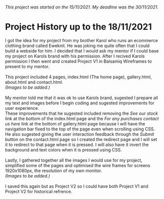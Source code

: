 *This project was started on the 15/11/2021. My deadline was the 30/11/2021.*

# Project History up to the 18/11/2021
I got the idea for my project from my brother Karol who runs an ecommerce clothing brand called Eweknit. He was joking me quite often that I could build a webside for him. I decided that I would ask my mentor if I could base my project on Karols brand with his permission. After I recived Karols permission I then went and created Project V1 in Balsamiq Wireframes to present to my mentor.<br>
<br>
This project included 4 pages, index.html (The home page), gallery.html, about.html and contact.html.<br>
*(Images to be added.)*<br>
<br>
My mentor told me that it was ok to use Karols brand, sugested I prepare all my text and images before I begin coding and sugested improvements for user experience.<br>
These improvements that he sugested included removing the *See our stock* link at the bottom of the index.html page and the *For any purchases contact us here* link at the bottom of gallery.html page because I will have the navigation bar fixed to the top of the page even when scrolling using CSS. He also sugested giving the user interaction feedback through the *Submit* button on the contact.html page so I created the redirect page and I will set it to redirect to that page when it is pressed. I will also have it invert the background and text colors when it is pressed using CSS.<br>
<br>
Lastly, I gathered together all the images I would use for my project, simplified some of the pages and optimised the wire frames for screens 1920x1080px, the resolution of my own monitor.<br>
*(Images to be added.)*<br>
<br>
I saved this again but as Project V2 so I could have both Project V1 and Project V2 for historical refrence.